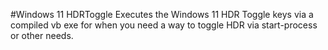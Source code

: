 #Windows 11 HDRToggle
Executes the Windows 11 HDR Toggle keys via a compiled vb exe for when you need a way to toggle HDR via start-process or other needs.
